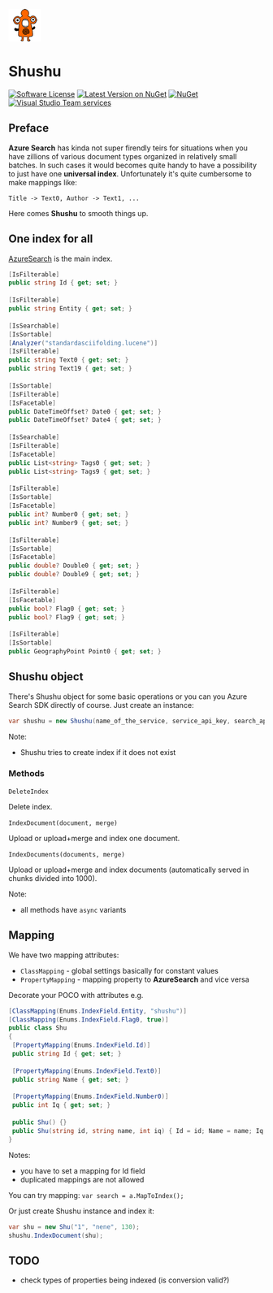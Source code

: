 
![Shushu](https://github.com/goto10hq/Shushu/raw/master/shushu-icon.png)

# Shushu

[![Software License](https://img.shields.io/badge/license-MIT-brightgreen.svg?style=flat-square)](LICENSE.md)
[![Latest Version on NuGet](https://img.shields.io/nuget/v/Shushu.svg?style=flat-square)](https://www.nuget.org/packages/Shushu/)
[![NuGet](https://img.shields.io/nuget/dt/Shushu.svg?style=flat-square)](https://www.nuget.org/packages/Shushu/)
[![Visual Studio Team services](https://img.shields.io/vso/build/frohikey/c3964e53-4bf3-417a-a96e-661031ef862f/119.svg?style=flat-square)](https://github.com/goto10hq/Shushu)

## Preface

__Azure Search__ has kinda not super firendly teirs for situations when you have zillions of various document types organized in relatively small batches. In such cases it would becomes quite handy to have a possibility to just have one __universal index__. Unfortunately it's quite cumbersome to make mappings like:

```
Title -> Text0, Author -> Text1, ...
```

Here comes __Shushu__ to smooth things up.

## One index for all

[AzureSearch](https://github.com/goto10hq/Shushu/blob/master/Shushu/Tokens/AzureSearch.cs) is the main index.

```csharp
[IsFilterable]
public string Id { get; set; }

[IsFilterable]
public string Entity { get; set; }
                
[IsSearchable]
[IsSortable]
[Analyzer("standardasciifolding.lucene")]
[IsFilterable]        
public string Text0 { get; set; }
public string Text19 { get; set; }

[IsSortable]
[IsFilterable]
[IsFacetable]
public DateTimeOffset? Date0 { get; set; }
public DateTimeOffset? Date4 { get; set; }

[IsSearchable]
[IsFilterable]
[IsFacetable]
public List<string> Tags0 { get; set; }
public List<string> Tags9 { get; set; }

[IsFilterable]
[IsSortable]
[IsFacetable]
public int? Number0 { get; set; }
public int? Number9 { get; set; }

[IsFilterable]
[IsSortable]
[IsFacetable]
public double? Double0 { get; set; }
public double? Double9 { get; set; }

[IsFilterable]
[IsFacetable]
public bool? Flag0 { get; set; }
public bool? Flag9 { get; set; }

[IsFilterable]
[IsSortable]
public GeographyPoint Point0 { get; set; }
```

## Shushu object

There's Shushu object for some basic operations or you can you Azure Search SDK directly of course.
Just create an instance:

```csharp
var shushu = new Shushu(name_of_the_service, service_api_key, search_api_key, name_of_the_index);
```

Note:
- Shushu tries to create index if it does not exist

### Methods

`DeleteIndex`

Delete index.

`IndexDocument(document, merge)`

Upload or upload+merge and index one document.

`IndexDocuments(documents, merge)` 

Upload or upload+merge and index documents (automatically served in chunks divided into 1000).

Note:
- all methods have `async` variants

## Mapping

We have two mapping attributes:
- `ClassMapping` - global settings basically for constant values 
- `PropertyMapping` - mapping property to __AzureSearch__ and vice versa

Decorate your POCO with attributes e.g.

```csharp
[ClassMapping(Enums.IndexField.Entity, "shushu")]    
[ClassMapping(Enums.IndexField.Flag0, true)] 
public class Shu
{
 [PropertyMapping(Enums.IndexField.Id)]
 public string Id { get; set; }

 [PropertyMapping(Enums.IndexField.Text0)]
 public string Name { get; set; }

 [PropertyMapping(Enums.IndexField.Number0)]
 public int Iq { get; set; }

 public Shu() {}
 public Shu(string id, string name, int iq) { Id = id; Name = name; Iq = iq; }
}
``` 

Notes:
- you have to set a mapping for Id field
- duplicated mappings are not allowed

You can try mapping: `var search = a.MapToIndex();`

Or just create Shushu instance and index it:

```csharp
var shu = new Shu("1", "nene", 130);
shushu.IndexDocument(shu);
```

## TODO

- check types of properties being indexed (is conversion valid?)
